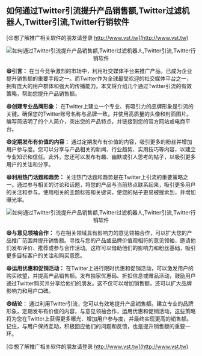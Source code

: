 ## **如何通过Twitter引流提升产品销售额,Twitter过滤机器人,Twitter引流,Twitter行销软件**

[😍想了解推广相关软件的朋友请登录 http://www.vst.tw](http://www.vst.tw)

 <center><img src="https://vst.tw/MP4/tuiguang/png/5.png" alt="如何通过Twitter引流提升产品销售额,Twitter过滤机器人,Twitter引流,Twitter行销软件"></center>

**😄引言：**
在当今竞争激烈的市场中，利用社交媒体平台来推广产品，已成为企业提升销售额的重要手段之一。而Twitter作为全球最受欢迎的社交媒体平台之一，拥有庞大的用户群体和强大的传播能力。本文将介绍几个通过Twitter引流的有效策略，帮助您提升产品销售额。

**😄创建专业品牌形象：**
在Twitter上建立一个专业、有吸引力的品牌形象是引流的关键。确保您的Twitter账号名称与品牌一致，并使用高质量的头像和封面图片。编写简洁明了的个人简介，突出您的产品特点，并链接到您的官方网站或电商平台。

**😄定期发布有价值的内容：**
通过定期发布有价值的内容，吸引更多的粉丝并增加用户参与度。您可以分享与产品相关的新闻、行业趋势、实用技巧等内容，以建立专业知识和信任。此外，您还可以发布有趣、幽默或引人思考的帖子，以吸引更多用户的关注和分享。

**😄利用热门话题和趋势：**
关注热门话题和趋势是在Twitter上引流的重要策略之一。通过参与相关的讨论和话题，将您的产品与当前热点联系起来，吸引更多用户的关注和参与。使用相关的主题标签和关键词，使您的帖子更易被搜索到，并增加曝光率。

 <center><img src="https://vst.tw/MP4/tuiguang/png/8.png" alt="如何通过Twitter引流提升产品销售额,Twitter过滤机器人,Twitter引流,Twitter行销软件"></center>

**😄与意见领袖合作：**
与在相关领域具有影响力的意见领袖合作，可以扩大您的产品推广范围并提升销售额。寻找与您的产品或品牌价值观相符的意见领袖，邀请他们发布评价、推荐或参与合作活动。这样可以借助他们的影响力和粉丝基础，吸引更多目标客户的关注和购买意愿。

**😄运用优惠和促销活动：**
在Twitter上进行限时优惠和促销活动，可以激发用户的购买欲望，并提高产品销售额。发布独家优惠码、折扣信息或赠品活动，鼓励用户通过Twitter购买并分享给他们的朋友。这不仅可以增加销售额，还可以扩大品牌影响力和用户口碑。

**😄结论：**
通过利用Twitter引流，您可以有效地提升产品销售额。建立专业的品牌形象，定期发布有价值的内容，与意见领袖合作，运用优惠和促销活动，这些策略将为您在Twitter上获得更多曝光、增加用户参与度，并最终实现更高的销售额。记住，与用户保持互动，积极回应他们的问题和反馈，也是提升销售额的重要一环。

[😍想了解推广相关软件的朋友请登录 http://www.vst.tw](http://www.vst.tw)



